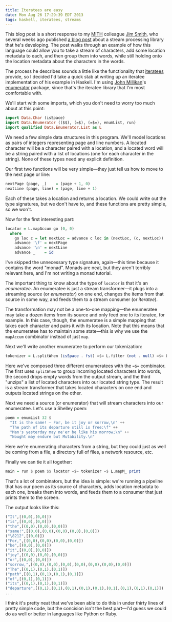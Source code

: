```yaml
---
title: Iteratees are easy
date: Mon Aug 26 17:29:39 EDT 2013
tags: haskell, iteratees, streams
---
```


This blog post is a short response to my [MITH](http://mith.umd.edu/) colleague
[Jim Smith](http://www.jamesgottlieb.com/), who several weeks ago published
[a blog post](http://www.jamesgottlieb.com/2013/08/streams-part-ii/)
about a stream processing library that he's developing.
The post walks through an example of how this language
could allow you to take a stream of characters,
add some location metadata to each, and then group them into words, while still
holding onto the location metadata about the characters in the words.

The process he describes sounds a little like the functionality that [iteratees](http://okmij.org/ftp/Streams.html) provide,
so I decided I'd take a quick stab at writing up an
iteratee implementation of his example in Haskell.
I'm using [John Millikan](https://john-millikin.com/)'s
[enumerator](http://hackage.haskell.org/package/enumerator) package,
since that's the iteratee library that I'm most comfortable with.

<!-- MORE -->

We'll start with some imports, which you don't need to worry too much about at this point:

``` haskell
import Data.Char (isSpace)
import Data.Enumerator (($$), (=$), (=$=), enumList, run)
import qualified Data.Enumerator.List as L
```

<!--Next we'll define some types that correspond roughly to the annotated characters and
words in Jim's post:

``` haskell
type Loc = (Int, Int)
type LChar = (Char, Loc)
type LWord = (String, [Loc])
```

Here a location is just an integer representing the page number paired with one representing
the line, a located character is a character paired with a location, and a located string
is a string paired with a list of locations (one for each character in the string).-->

We need a few simple data structures in this program. We'll model locations as pairs
of integers representing page and line numbers. A located character will be a character
paired with a location, and a located word will be a string paired with a list of locations
(one for each character in the string). None of these types need any explicit definition.

Our first two functions will be very simple—they just tell us how to move to the next page
or line:

``` haskell
nextPage (page, _)    = (page + 1, 0)
nextLine (page, line) = (page, line + 1)
```

Each of these takes a location and returns a location. We could write out the type signatures,
but we don't have to, and these functions are pretty simple, so we won't.

Now for the first interesting part:

``` haskell
locator = L.mapAccum go (0, 0)
  where
    go loc c = let nextLoc = advance c loc in (nextLoc, (c, nextLoc))
    advance '\f' = nextPage
    advance '\n' = nextLine
    advance _    = id
```

I've skipped the unnecessary type signature, again—this time because it contains the word "monad".
Monads are neat, but they aren't terribly relevant here, and I'm not writing a monad tutorial.

The important thing to know about the type of `locator` is that it's an _enumeratee_.
An enumeratee is just a stream transformer—it plugs into a streaming source (or _enumerator_) on one end,
changes the items from that source in some way, and feeds them to a stream consumer (or _iteratee_).

The transformation may not be a one-to-one mapping—the enumeratee may take a dozen items from
its source and only feed one to its iteratee, for example. In this case, though, the enumeratee is
a simple mapping that takes each character and pairs it with its location. Note that this means
that the enumeratee has to maintain some state—this is why we use the `mapAccum` combinator instead
of just `map`.

Next we'll write another enumeratee to perform our tokenization:

``` haskell
tokenizer = L.splitWhen (isSpace . fst) =$= L.filter (not . null) =$= L.map unzip
```

Here we've composed three different enumeratees with the `=$=` combinator.
The first uses `splitWhen` to group incoming located characters into words, the second
drops empty words from the output stream, and the third "unzips" a list of located
characters into our located string type. The result is a stream transformer that
takes located characters on one end and outputs located strings on the other.

Next we need a source (or enumerator) that will stream characters into our enumeratee.
Let's use a Shelley poem:

``` haskell
poem = enumList 32 $
  "It is the same! — For, be it joy or sorrow,\n" ++
  "The path of its departure still is free:\f" ++
  "Man's yesterday may ne'er be like his morrow;\n" ++
  "Nought may endure but Mutability.\n"
```

Here we're enumerating characters from a string, but they could just as well be coming
from a file, a directory full of files, a network resource, etc.

Finally we can tie it all together:

``` haskell
main = run $ poem $$ locator =$= tokenizer =$ L.mapM_ print
```

That's a lot of combinators, but the idea is simple: we're running a pipeline that
has our poem as its source of characters, adds location metadata to each one, breaks
them into words, and feeds them to a consumer that just prints them to the screen.

The output looks like this:

``` haskell
("It",[(0,0),(0,0)])
("is",[(0,0),(0,0)])
("the",[(0,0),(0,0),(0,0)])
("same!",[(0,0),(0,0),(0,0),(0,0),(0,0)])
("\8212",[(0,0)])
("For,",[(0,0),(0,0),(0,0),(0,0)])
("be",[(0,0),(0,0)])
("it",[(0,0),(0,0)])
("joy",[(0,0),(0,0),(0,0)])
("or",[(0,0),(0,0)])
("sorrow,",[(0,0),(0,0),(0,0),(0,0),(0,0),(0,0),(0,0)])
("The",[(0,1),(0,1),(0,1)])
("path",[(0,1),(0,1),(0,1),(0,1)])
("of",[(0,1),(0,1)])
("its",[(0,1),(0,1),(0,1)])
("departure",[(0,1),(0,1),(0,1),(0,1),(0,1),(0,1),(0,1),(0,1),(0,1)])
...
```

I think it's pretty neat that we've been able to do this in under thirty lines of
pretty simple code, but the concision isn't the best part—I'd guess we could do
as well or better in languages like Python or Ruby.



